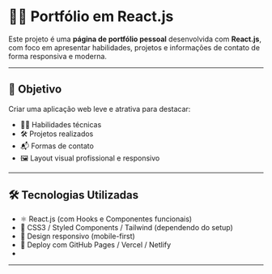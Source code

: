 # 🧑‍💻 Portfólio em React.js

Este projeto é uma **página de portfólio pessoal** desenvolvida com **React.js**, com foco em apresentar habilidades, projetos e informações de contato de forma responsiva e moderna.

---

## 🎯 Objetivo

Criar uma aplicação web leve e atrativa para destacar:

- 👨‍🎓 Habilidades técnicas
- 🛠️ Projetos realizados
- 📬 Formas de contato
- 🖼️ Layout visual profissional e responsivo

---

## 🛠️ Tecnologias Utilizadas

- ⚛️ React.js (com Hooks e Componentes funcionais)
- 💅 CSS3 / Styled Components / Tailwind (dependendo do setup)
- 📱 Design responsivo (mobile-first)
- 📁 Deploy com GitHub Pages / Vercel / Netlify
- 
---
